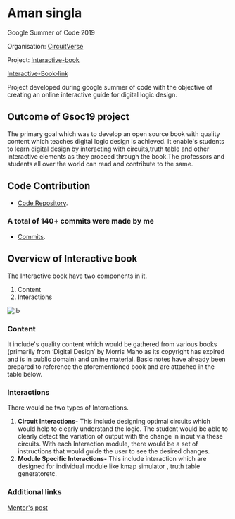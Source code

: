 # Aman singla

Google Summer of Code 2019

Organisation: [CircuitVerse](https://github.com/Amansingla97/CircuitVerse)

Project: [Interactive-book](https://github.com/CircuitVerse/Interactive-Book)

[Interactive-Book-link](https://learn.circuitverse.org/)

Project developed during google summer of code with the objective of creating an online interactive guide for digital logic design.

## Outcome of Gsoc19 project
The primary goal which was to develop an open source book with quality content which teaches digital logic design is achieved. It enable's students to learn digital design by interacting with circuits,truth table and other interactive elements as they proceed through the book.The professors and students all over the world can read and contribute to the same.

## Code Contribution
- [Code Repository](https://github.com/CircuitVerse/Interactive-Book).
### A total of 140+ commits were made by me
- [Commits](https://github.com/CircuitVerse/Interactive-Book/commits?author=Amansingla97).

## Overview of Interactive book
The Interactive book have two components in it. 
1. Content
2. Interactions

![ib](https://user-images.githubusercontent.com/20012612/63456348-3a801600-c43e-11e9-8f5a-db19c98afcb1.png)


### Content
It include's quality content which would be gathered from various books (primarily from ‘​Digital Design​’ by ​Morris Mano as its copyright has expired and is in public domain) and online material. Basic notes have already been prepared to reference the aforementioned book and are attached in the table below.

### Interactions
There would be two types of Interactions.

1. **Circuit Interactions-** This include designing optimal circuits which would help to clearly understand the logic. The student would be able to clearly detect the variation of output with the change in input via these circuits. With each Interaction module, there would be a set of instructions that would guide the user to see the desired changes.
2. **Module Specific Interactions-** This include interaction which are designed for individual module like kmap simulator , truth table generatoretc.


### Additional links
[Mentor's post](https://www.linkedin.com/feed/update/urn:li:activity:6569084161158676480/)
